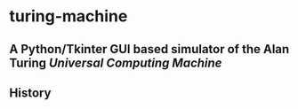# turing-machine

## A Python/Tkinter GUI based simulator of the **Alan Turing** *Universal Computing Machine*

## History
